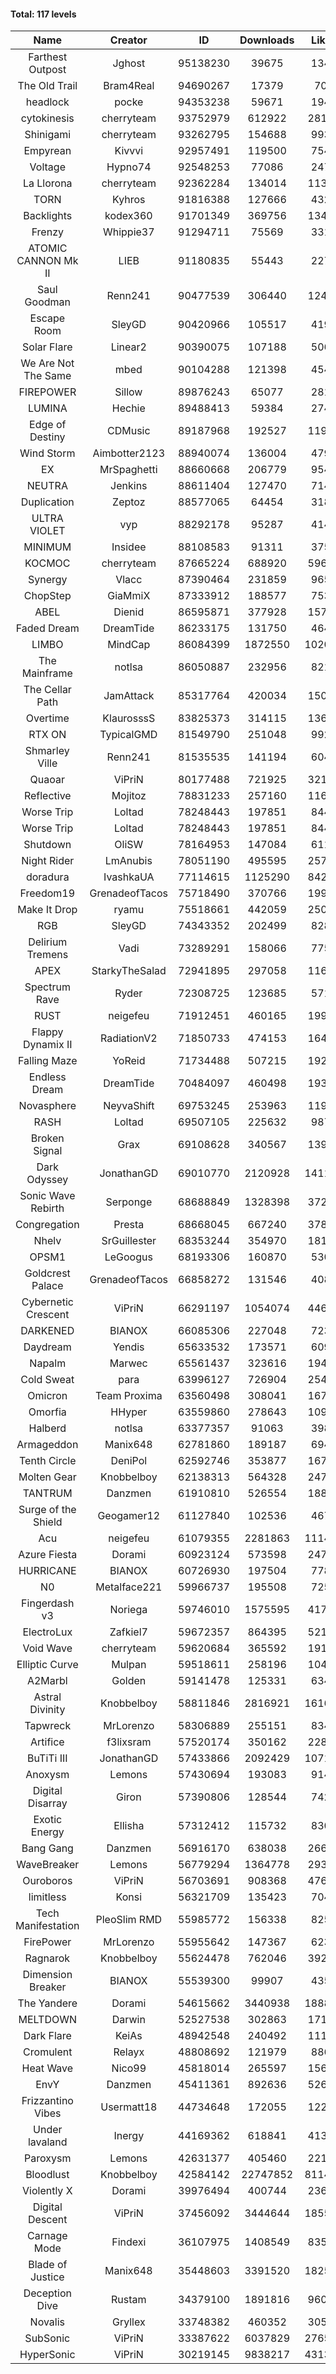#### Total: 117 levels

| Name | Creator | ID | Downloads | Likes |
|:---:|:---:|:---:|:---:|:---:|
| Farthest Outpost | Jghost | 95138230 | 39675 | 1348
| The Old Trail | Bram4Real | 94690267 | 17379 | 709
| headlock | pocke | 94353238 | 59671 | 1941
| cytokinesis | cherryteam | 93752979 | 612922 | 28185
| Shinigami | cherryteam | 93262795 | 154688 | 9934
| Empyrean | Kivvvi | 92957491 | 119500 | 7547
| Voltage | Hypno74 | 92548253 | 77086 | 2477
| La Llorona | cherryteam | 92362284 | 134014 | 11361
| TORN | Kyhros | 91816388 | 127666 | 4329
| Backlights | kodex360 | 91701349 | 369756 | 13407
| Frenzy | Whippie37 | 91294711 | 75569 | 3314
| ATOMIC CANNON Mk II | LIEB | 91180835 | 55443 | 2271
| Saul Goodman | Renn241 | 90477539 | 306440 | 12494
| Escape Room | SleyGD | 90420966 | 105517 | 4193
| Solar Flare | Linear2 | 90390075 | 107188 | 5063
| We Are Not The Same | mbed | 90104288 | 121398 | 4543
| FIREPOWER | Sillow | 89876243 | 65077 | 2812
| LUMINA | Hechie | 89488413 | 59384 | 2749
| Edge of Destiny | CDMusic | 89187968 | 192527 | 11948
| Wind Storm | Aimbotter2123 | 88940074 | 136004 | 4796
| EX | MrSpaghetti | 88660668 | 206779 | 9544
| NEUTRA | Jenkins | 88611404 | 127470 | 7144
| Duplication | Zeptoz | 88577065 | 64454 | 3184
| ULTRA VIOLET | vyp | 88292178 | 95287 | 4143
| MINIMUM | Insidee | 88108583 | 91311 | 3756
| KOCMOC | cherryteam | 87665224 | 688920 | 59668
| Synergy | Vlacc | 87390464 | 231859 | 9657
| ChopStep | GiaMmiX | 87333912 | 188577 | 7535
| ABEL | Dienid | 86595871 | 377928 | 15702
| Faded Dream | DreamTide | 86233175 | 131750 | 4643
| LIMBO | MindCap | 86084399 | 1872550 | 102003
| The Mainframe | notlsa | 86050887 | 232956 | 8217
| The Cellar Path | JamAttack | 85317764 | 420034 | 15032
| Overtime | KlaurosssS | 83825373 | 314115 | 13613
| RTX ON | TypicalGMD | 81549790 | 251048 | 9924
| Shmarley Ville | Renn241 | 81535535 | 141194 | 6047
| Quaoar | ViPriN | 80177488 | 721925 | 32127
| Reflective | Mojitoz | 78831233 | 257160 | 11673
| Worse Trip | Loltad | 78248443 | 197851 | 8440
| Worse Trip | Loltad | 78248443 | 197851 | 8440
| Shutdown | OliSW | 78164953 | 147084 | 6114
| Night Rider | LmAnubis | 78051190 | 495595 | 25744
| doradura | IvashkaUA | 77114615 | 1125290 | 84289
| Freedom19 | GrenadeofTacos | 75718490 | 370766 | 19976
| Make It Drop | ryamu | 75518661 | 442059 | 25090
| RGB | SleyGD | 74343352 | 202499 | 8289
| Delirium Tremens | Vadi | 73289291 | 158066 | 7752
| APEX | StarkyTheSalad | 72941895 | 297058 | 11669
| Spectrum Rave | Ryder | 72308725 | 123685 | 5717
| RUST | neigefeu | 71912451 | 460165 | 19918
| Flappy Dynamix II | RadiationV2 | 71850733 | 474153 | 16449
| Falling Maze | YoReid | 71734488 | 507215 | 19202
| Endless Dream | DreamTide | 70484097 | 460498 | 19305
| Novasphere | NeyvaShift | 69753245 | 253963 | 11953
| RASH | Loltad | 69507105 | 225632 | 9871
| Broken Signal | Grax | 69108628 | 340567 | 13979
| Dark Odyssey | JonathanGD | 69010770 | 2120928 | 141102
| Sonic Wave Rebirth | Serponge | 68688849 | 1328398 | 37297
| Congregation | Presta | 68668045 | 667240 | 37881
| Nhelv | SrGuillester | 68353244 | 354970 | 18169
| OPSM1 | LeGoogus | 68193306 | 160870 | 5305
| Goldcrest Palace | GrenadeofTacos | 66858272 | 131546 | 4088
| Cybernetic Crescent | ViPriN | 66291197 | 1054074 | 44691
| DARKENED | BIANOX | 66085306 | 227048 | 7235
| Daydream | Yendis | 65633532 | 173571 | 6091
| Napalm | Marwec | 65561437 | 323616 | 19434
| Cold Sweat | para | 63996127 | 726904 | 25478
| Omicron | Team Proxima | 63560498 | 308041 | 16702
| Omorfia | HHyper | 63559860 | 278643 | 10927
| Halberd | notlsa | 63377357 | 91063 | 3983
| Armageddon | Manix648 | 62781860 | 189187 | 6947
| Tenth Circle | DeniPol | 62592746 | 353877 | 16732
| Molten Gear | Knobbelboy | 62138313 | 564328 | 24761
| TANTRUM | Danzmen | 61910810 | 526554 | 18866
| Surge of the Shield | Geogamer12 | 61127840 | 102536 | 4675
| Acu | neigefeu | 61079355 | 2281863 | 111439
| Azure Fiesta | Dorami | 60923124 | 573598 | 24709
| HURRICANE | BIANOX | 60726930 | 197504 | 7789
| N0 | Metalface221 | 59966737 | 195508 | 7256
| Fingerdash v3 | Noriega | 59746010 | 1575595 | 41789
| ElectroLux | Zafkiel7 | 59672357 | 864395 | 52178
| Void Wave | cherryteam | 59620684 | 365592 | 19187
| Elliptic Curve | Mulpan | 59518611 | 258196 | 10499
| A2Marbl | Golden | 59141478 | 125331 | 6341
| Astral Divinity | Knobbelboy | 58811846 | 2816921 | 161618
| Tapwreck | MrLorenzo | 58306889 | 255151 | 8340
| Artifice | f3lixsram | 57520174 | 350162 | 22802
| BuTiTi III | JonathanGD | 57433866 | 2092429 | 107102
| Anoxysm | Lemons | 57430694 | 193083 | 9145
| Digital Disarray | Giron | 57390806 | 128544 | 7420
| Exotic Energy | Ellisha | 57312412 | 115732 | 8307
| Bang Gang | Danzmen | 56916170 | 638038 | 26663
| WaveBreaker | Lemons | 56779294 | 1364778 | 29340
| Ouroboros | ViPriN | 56703691 | 908368 | 47691
| limitless | Konsi | 56321709 | 135423 | 7046
| Tech Manifestation | PleoSlim RMD | 55985772 | 156338 | 8250
| FirePower | MrLorenzo | 55955642 | 147367 | 6239
| Ragnarok | Knobbelboy | 55624478 | 762046 | 39255
| Dimension Breaker | BIANOX | 55539300 | 99907 | 4353
| The Yandere | Dorami | 54615662 | 3440938 | 188875
| MELTDOWN | Darwin | 52527538 | 302863 | 17122
| Dark Flare | KeiAs | 48942548 | 240492 | 11155
| Cromulent | Relayx | 48808692 | 121979 | 8868
| Heat Wave | Nico99 | 45818014 | 265597 | 15664
| EnvY | Danzmen | 45411361 | 892636 | 52600
| Frizzantino Vibes | Usermatt18 | 44734648 | 172055 | 12200
| Under lavaland | Inergy | 44169362 | 618841 | 41367
| Paroxysm | Lemons | 42631377 | 405460 | 22120
| Bloodlust | Knobbelboy | 42584142 | 22747852 | 811428
| Violently X | Dorami | 39976494 | 400744 | 23670
| Digital Descent | ViPriN | 37456092 | 3444644 | 185577
| Carnage Mode | Findexi | 36107975 | 1408549 | 83595
| Blade of Justice | Manix648 | 35448603 | 3391520 | 182564
| Deception Dive | Rustam | 34379100 | 1891816 | 96093
| Novalis | Gryllex | 33748382 | 460352 | 30583
| SubSonic | ViPriN | 33387622 | 6037829 | 276516
| HyperSonic | ViPriN | 30219145 | 9838217 | 431376
